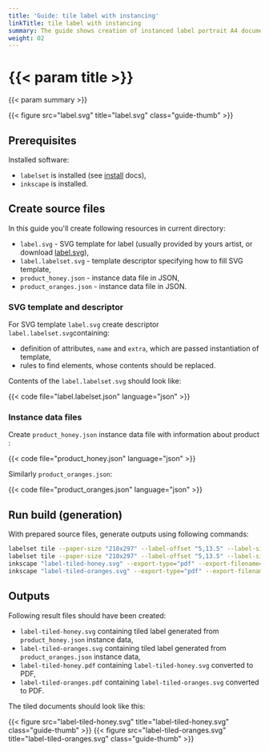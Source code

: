 ```yaml
---
title: 'Guide: tile label with instancing'
linkTitle: tile label with instancing
summary: The guide shows creation of instanced label portrait A4 documents with labels with 100mm width and 30mm height.
weight: 02
---
```


# {{< param title >}}

{{< param summary >}}

{{< figure src="label.svg" title="label.svg" class="guide-thumb" >}}

## Prerequisites

Installed software:

* `labelset` is installed (see [install](/install) docs),
* `inkscape` is installed.

## Create source files

In this guide you'll create following resources in current directory:

- `label.svg` - SVG template for label (usually provided by yours artist, or download [label.svg](label.svg)),
- `label.labelset.svg` - template descriptor specifying how to fill SVG template,
- `product_honey.json` - instance data file in JSON,
- `product_oranges.json` - instance data file in JSON.

### SVG template and descriptor

For SVG template `label.svg` create descriptor `label.labelset.svg`containing:

* definition of attributes, `name` and `extra`, which are passed instantiation of template,
* rules to find elements, whose contents should be replaced.

Contents of the `label.labelset.svg` should look like:

{{< code file="label.labelset.json" language="json" >}}

###  Instance data files

Create  `product_honey.json` instance data file with information about product :

{{< code file="product_honey.json" language="json" >}}

Similarly `product_oranges.json`:

{{< code file="product_oranges.json" language="json" >}}

## Run build (generation)

With prepared source files, generate outputs using following commands:

```bash
labelset tile --paper-size "210x297" --label-offset "5,13.5" --label-size "100x30" --label-spacing "0,0" label.svg --instance-json product_oranges.json label-tiled-oranges.svg
labelset tile --paper-size "210x297" --label-offset "5,13.5" --label-size "100x30" --label-spacing "0,0" label.svg --instance-json product_honey.json label-tiled-honey.svg
inkscape "label-tiled-honey.svg" --export-type="pdf" --export-filename="label-tiled-honey.pdf"
inkscape "label-tiled-oranges.svg" --export-type="pdf" --export-filename="label-tiled-oranges.pdf"
```

## Outputs

Following result files should have been created:

* `label-tiled-honey.svg` containing tiled label generated from `product_honey.json` instance data,
* `label-tiled-oranges.svg` containing tiled label generated from `product_oranges.json` instance data,
* `label-tiled-honey.pdf` containing `label-tiled-honey.svg` converted to PDF,
* `label-tiled-oranges.pdf` containing `label-tiled-oranges.svg` converted to PDF.

The tiled documents should look like this:

<div class="thumb-gallery">
{{< figure src="label-tiled-honey.svg" title="label-tiled-honey.svg" class="guide-thumb" >}}
{{< figure src="label-tiled-oranges.svg" title="label-tiled-oranges.svg" class="guide-thumb" >}}
</div>

